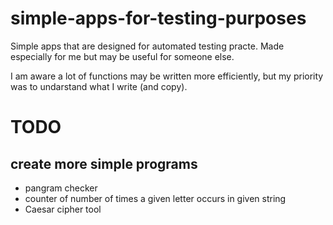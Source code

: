# simple-apps-for-testing-purposes
Simple apps that are designed for automated testing practe. Made especially for me but may be useful for someone else.

I am aware a lot of functions may be written more efficiently, but my priority was to undarstand what I write (and copy).

# TODO
## create more simple programs
- pangram checker
- counter of number of times a given letter occurs in given string
- Caesar cipher tool
